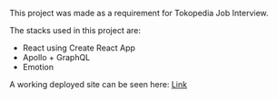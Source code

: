 This project was made as a requirement for Tokopedia Job Interview.

The stacks used in this project are:

* React using Create React App
* Apollo + GraphQL
* Emotion

A working deployed site can be seen here: [Link](https://herjunop-pokedex.web.app/pokedex)
